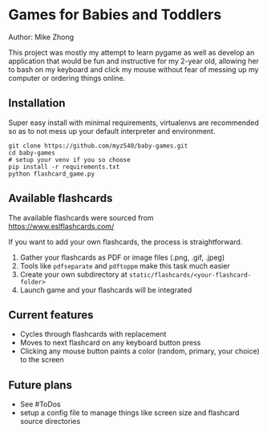 # Games for Babies and Toddlers
Author: Mike Zhong

This project was mostly my attempt to learn pygame as well as develop an application that would be
fun and instructive for my 2-year old, allowing her to bash on my keyboard and click my mouse without
fear of messing up my computer or ordering things online.

## Installation
Super easy install with minimal requirements, virtualenvs are recommended so as to not mess up your
default interpreter and environment.

```
git clone https://github.com/myz540/baby-games.git
cd baby-games
# setup your venv if you so choose
pip install -r requirements.txt
python flashcard_game.py
```

## Available flashcards
The available flashcards were sourced from https://www.eslflashcards.com/

If you want to add your own flashcards, the process is straightforward.
1. Gather your flashcards as PDF or image files (.png, .gif, .jpeg)
2. Tools like `pdfseparate` and `pdftoppm` make this task much easier
3. Create your own subdirectory at `static/flashcards/<your-flashcard-folder>`
4. Launch game and your flashcards will be integrated

## Current features
* Cycles through flashcards with replacement
* Moves to next flashcard on any keyboard button press
* Clicking any mouse button paints a color (random, primary, your choice) to the screen

## Future plans
* See #ToDos
* setup a config file to manage things like screen size and flashcard source directories
